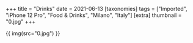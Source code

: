 +++
title = "Drinks"
date = 2021-06-13
[taxonomies]
tags = ["Imported", "iPhone 12 Pro", "Food & Drinks", "Milano", "Italy"]
[extra]
thumbnail = "0.jpg"
+++

{{ img(src="0.jpg") }}
